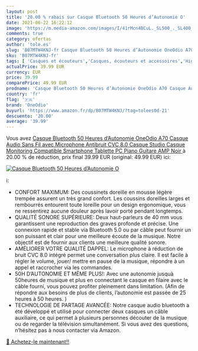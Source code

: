 ```yaml
---
layout: post
title: '20.00 % rabais sur Casque Bluetooth 50 Heures d’Autonomie O'
date: 2021-06-22 16:22:12
image: 'https://m.media-amazon.com/images/I/41rMcn4BCuL._SL500_._SL400_.jpg'
comments: true
category: ofertas
author: 'tole.es'
slug: 'B07MTW4KNJ-fr Casque Bluetooth 50 Heures d’Autonomie OneOdio A70 Casque...'
sku: 'B07MTW4KNJ-fr'
tags: [ 'Casques et écouteurs','Casques, écouteurs et accessoires','High-Tech','oneodio', ]
actualPrice: 39.99 EUR
currency: EUR
price: 39.99
comparePrice: 49.99 EUR
prodname: 'Casque Bluetooth 50 Heures d’Autonomie OneOdio A70 Casque Audio Sans Fil avec Microphone Antibruit CVC 8.0  Casque Studio  Casque Monitoring  Compatible Smartphone Tablette PC Piano Guitare AMP  Noir '
country: 'fr'
flag: '🇫🇷'
brand: 'OneOdio'
buyurl: 'https://www.amazon.fr/dp/B07MTW4KNJ/?tag=tolees0d-21'
descuento: '20.00'
average: '39.99'
---
```


Vous avez [Casque Bluetooth 50 Heures d’Autonomie OneOdio A70 Casque Audio Sans Fil avec Microphone Antibruit CVC 8.0  Casque Studio  Casque Monitoring  Compatible Smartphone Tablette PC Piano Guitare AMP  Noir ](https://www.amazon.fr/dp/B07MTW4KNJ/?tag=tolees0d-21)  à  20.00 % de réduction, prix final  39.99 EUR (original: 49.99 EUR) ici:

[![Casque Bluetooth 50 Heures d’Autonomie O](https://m.media-amazon.com/images/I/41rMcn4BCuL._SL500_._SL400_.jpg)](https://www.amazon.fr/dp/B07MTW4KNJ/?tag=tolees0d-21)

ℹ️:

- CONFORT MAXIMUM: Des coussinets doreille en mousse légère trempée assurent un très grand confort. Les coussins doreilles larges et rembourrés entourent toute loreille pour un design ergonomique, vous ne ressentirez aucune douleur après lavoir porté pendant longtemps.
- QUALITÉ SONORE SUPÉRIEURE: Deux haut-parleurs de 40 mm vous garantissent une reproduction des graves profonde et précise. Une connexion rapide et stable via Bluetooth 5.0 ou par câble peut fournir un son puissant et clair pour une meilleure écoute de la musique. Notre objectif est de fournir aux clients une meilleure qualité sonore.
- AMÉLIORER VOTRE QUALITÉ DAPPEL: Le microphone à réduction de bruit CVC 8.0 intégré permet une conversation plus claire. Il est facile à régler le volume, jouer/ mettre en pause de la musique, répondre à un appel et raccrocher via les commandes.
- 50H D’AUTONOMIE ET MÊME PLUS!: Avec une autonomie jusquà 50heures de musique et plus en connectant le casque en filaire avec le câble fourni, vous pouvez profiter pleinement dans limitation. (Afin de répondre aux besoins de plus de clients, l’autonomie est passée de 25 heures à 50 heures. )
- TECHNOLOGIE DE PARTAGE AVANCÉE: Notre casque audio bluetooth a été développé et utilisé pour connecter deux casques un câble auxiliaire, ce qui permet à plusieurs personnes découter de la musique ou de regarder la télévision simultanément. Si vous avez des questions, n’hésitez pas à nous contacter via Amazon.

[🛒 Achetez-le maintenant!!](https://www.amazon.fr/dp/B07MTW4KNJ/?tag=tolees0d-21)
